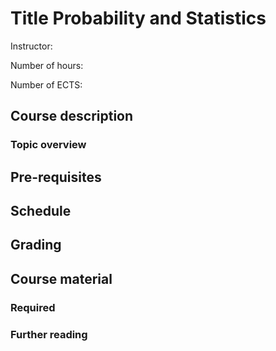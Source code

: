 # Title Probability and Statistics

Instructor:

Number of hours:

Number of ECTS:

## Course description

### Topic overview

## Pre-requisites

## Schedule

## Grading

## Course material

### Required
### Further reading
